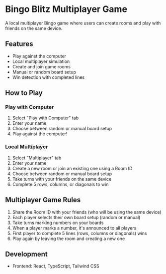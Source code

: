 
# Bingo Blitz Multiplayer Game

A local multiplayer Bingo game where users can create rooms and play with friends on the same device.

## Features

- Play against the computer
- Local multiplayer simulation
- Create and join game rooms
- Manual or random board setup
- Win detection with completed lines

## How to Play

### Play with Computer
1. Select "Play with Computer" tab
2. Enter your name
3. Choose between random or manual board setup
4. Play against the computer!

### Local Multiplayer
1. Select "Multiplayer" tab
2. Enter your name
3. Create a new room or join an existing one using a Room ID
4. Choose between random or manual board setup
5. Take turns with your friends on the same device
6. Complete 5 rows, columns, or diagonals to win

## Multiplayer Game Rules
1. Share the Room ID with your friends (who will be using the same device)
2. Each player selects their own board setup (random or manual)
3. Take turns marking numbers on your boards
4. When a player marks a number, it's announced to all players
5. First player to complete 5 lines (rows, columns or diagonals) wins
6. Play again by leaving the room and creating a new one

## Development

- Frontend: React, TypeScript, Tailwind CSS
